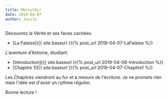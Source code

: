 ```yaml
---
title: Merculbir
date: 2019-04-07
author: Josile
---
```


Découvrez la Vérité et ses faces cachées.

- [La Falaise]({{ site.baseurl }}{% post_url 2019-04-07-LaFalaise %})

L'aventure d'Antoine, étudiant.

- [Introduction]({{ site.baseurl }}{% post_url 2019-04-06-Introduction %})
- [Chapitre 1]({{ site.baseurl }}{% post_url 2019-04-07-Chapitre1 %})


Les Chapitres viendront au fur et à mesure de l'écriture.
Je ne promets rien mais l'idée est d'avoir un rythme régulier.

Bonne lecture !
